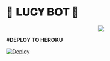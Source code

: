 # 🖤 𝐋𝐔𝐂𝐘 𝐁𝐎𝐓 🖤 

 <p align="center">
  <img src="https://telegra.ph/file/94d4c528ae0770ea2c8fd.jpg">
</p>

#<b>DEPLOY TO HEROKU</b>

[![Deploy](https://www.herokucdn.com/deploy/button.svg)](https://heroku.com/deploy?template=https://github.com/Blazeboy87578/BLAZEMANAGEMENTROBOT) 


